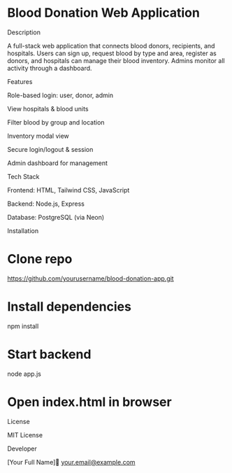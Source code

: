 # Blood Donation Web Application

Description

A full-stack web application that connects blood donors, recipients, and hospitals. Users can sign up, request blood by type and area, register as donors, and hospitals can manage their blood inventory. Admins monitor all activity through a dashboard.

Features

Role-based login: user, donor, admin

View hospitals & blood units

Filter blood by group and location

Inventory modal view

Secure login/logout & session

Admin dashboard for management

Tech Stack

Frontend: HTML, Tailwind CSS, JavaScript

Backend: Node.js, Express

Database: PostgreSQL (via Neon)

Installation

# Clone repo
https://github.com/yourusername/blood-donation-app.git

# Install dependencies
npm install

# Start backend
node app.js

# Open index.html in browser

License

MIT License

Developer

[Your Full Name]📧 your.email@example.com
